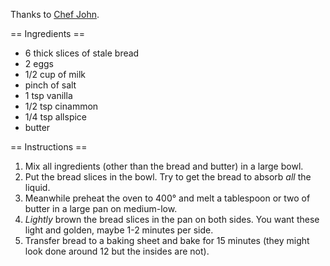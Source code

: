 Thanks to [Chef John](http://foodwishes.blogspot.com/2007/09/french-toast-fancy-brunch-restaurant.html).

== Ingredients ==

* 6 thick slices of stale bread
* 2 eggs
* 1/2 cup of milk
* pinch of salt
* 1 tsp vanilla
* 1/2 tsp cinammon
* 1/4 tsp allspice
* butter

== Instructions ==

1. Mix all ingredients (other than the bread and butter) in a large bowl.
2. Put the bread slices in the bowl. Try to get the bread to absorb *all* the
   liquid.
3. Meanwhile preheat the oven to 400° and melt a tablespoon or two of butter in
   a large pan on medium-low.
4. *Lightly* brown the bread slices in the pan on both sides. You want these
   light and golden, maybe 1-2 minutes per side.
5. Transfer bread to a baking sheet and bake for 15 minutes (they might look
   done around 12 but the insides are not).
